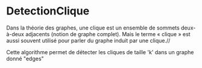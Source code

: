 # DetectionClique
Dans la théorie des graphes, une clique est un ensemble de sommets deux-à-deux adjacents (notion de graphe complet). Mais le terme « clique » est aussi souvent utilisé pour parler du graphe induit par une clique.//

Cette algorithme permet de détecter les cliques de taille 'k' dans un graphe donné "edges"
